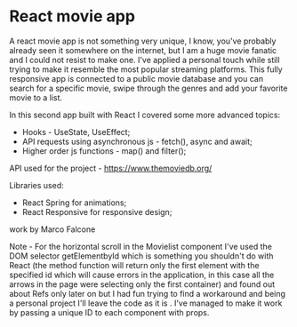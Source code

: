 # React movie app

A react movie app is not something very unique, I know, you've probably already seen it somewhere on the internet, but I am a huge movie fanatic and I could not resist to make one. I've applied a personal touch while still trying to make it resemble the most popular streaming platforms. This fully responsive app is connected to a public movie database and you can search for a specific movie, swipe through the genres and add your favorite movie to a list.

In this second app built with React I covered some more advanced topics:
 - Hooks - UseState, UseEffect;
 - API requests using asynchronous js - fetch(), async and await;
 - Higher order js functions - map() and filter();

API used for the project - https://www.themoviedb.org/

Libraries used:
- React Spring for animations;
- React Responsive for responsive design;

work by Marco Falcone

Note - For the horizontal scroll in the Movielist component I've used the DOM selector getElementbyId which is something you shouldn't do with React (the method function will return only the first element with the specified id which will cause errors in the application, in this case all the arrows in the page were selecting only the first container) and found out about Refs only later on but I had fun trying to find a workaround and being a personal project I'll leave the code as it is . I've managed to make it work by passing a unique ID to each component with props.
